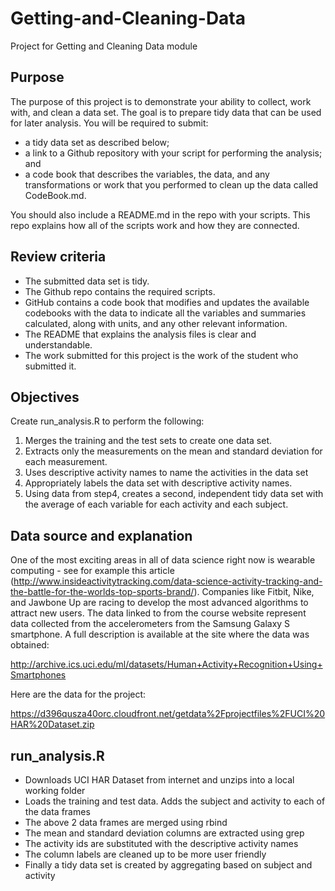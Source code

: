 # Getting-and-Cleaning-Data
Project for Getting and Cleaning Data module

## Purpose

The purpose of this project is to demonstrate your ability to collect, work with, and clean a data set.  The goal is to prepare tidy data that can be used for later analysis. You will be required to submit:

* a tidy data set as described below;
* a link to a Github repository with your script for performing the analysis; and
* a code book that describes the variables, the data, and any transformations or work that you performed to clean up the data called CodeBook.md.

You should also include a README.md in the repo with your scripts. This repo explains how all of the scripts work and how they are connected.

## Review criteria

* The submitted data set is tidy.
* The Github repo contains the required scripts.
* GitHub contains a code book that modifies and updates the available codebooks with the data to indicate all the variables and summaries calculated, along with units, and any other relevant information.
* The README that explains the analysis files is clear and understandable.
* The work submitted for this project is the work of the student who submitted it.

## Objectives

Create run_analysis.R to perform the following:

1. Merges the training and the test sets to create one data set.
2. Extracts only the measurements on the mean and standard deviation for each measurement.
3. Uses descriptive activity names to name the activities in the data set
4. Appropriately labels the data set with descriptive activity names.
5. Using data from step4, creates a second, independent tidy data set with the average of each variable for each activity and each subject.

## Data source and explanation

One of the most exciting areas in all of data science right now is wearable computing - see for example this article (http://www.insideactivitytracking.com/data-science-activity-tracking-and-the-battle-for-the-worlds-top-sports-brand/). Companies like Fitbit, Nike, and Jawbone Up are racing to develop the most advanced algorithms to attract new users. The data linked to from the course website represent data collected from the accelerometers from the Samsung Galaxy S smartphone. A full description is available at the site where the data was obtained:

http://archive.ics.uci.edu/ml/datasets/Human+Activity+Recognition+Using+Smartphones

Here are the data for the project:

https://d396qusza40orc.cloudfront.net/getdata%2Fprojectfiles%2FUCI%20HAR%20Dataset.zip

## run_analysis.R

* Downloads UCI HAR Dataset from internet and unzips into a local working folder
* Loads the training and test data.  Adds the subject and activity to each of the data frames
* The above 2 data frames are merged using rbind
* The mean and standard deviation columns are extracted using grep
* The activity ids are substituted with the descriptive activity names
* The column labels are cleaned up to be more user friendly
* Finally a tidy data set is created by aggregating based on subject and activity
